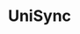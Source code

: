 ---
title: "UniSync"
description: "An Automation tool to seamlessly integrate ERP schedule data into Google Calendars"
start_date: "August 30 2023"
is_published: true
is_pinned: false
is_important: true
project_tags:
- Python
- Selenium
- Google Calendars
- Google Cloud Platform
repository_link: "https://github.com/lalitm1004/UniSync"
---